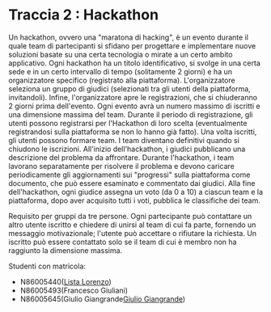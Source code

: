 # Traccia 2 : Hackathon

Un hackathon, ovvero una "maratona di hacking", è un evento durante il quale team di partecipanti si sfidano per progettare e implementare nuove soluzioni basate su una certa tecnologia o mirate a un certo ambito applicativo. 
Ogni hackathon ha un titolo identificativo, si svolge in una certa sede e in un certo intervallo di tempo (solitamente 2 giorni) e ha un organizzatore specifico (registrato alla piattaforma). L'organizzatore seleziona un gruppo di giudici (selezionati tra gli utenti della piattaforma, invitandoli). Infine, l'organizzatore apre le registrazioni, che si chiuderanno 2 giorni prima dell'evento. Ogni evento avrà un numero massimo di iscritti e una dimensione massima del team.
Durante il periodo di registrazione, gli utenti possono registrarsi per l'Hackathon di loro scelta (eventualmente registrandosi sulla piattaforma se non lo hanno già fatto). Una volta iscritti, gli utenti possono formare team. I team diventano definitivi quando si chiudono le iscrizioni. All'inizio dell'hackathon, i giudici pubblicano una descrizione del problema da affrontare. 
Durante l'hackathon, i team lavorano separatamente per risolvere il problema e devono caricare periodicamente gli aggiornamenti sui "progressi" sulla piattaforma come documento, che può essere esaminato e commentato dai giudici. Alla fine dell'hackathon, ogni giudice assegna un voto (da 0 a 10) a ciascun team e la piattaforma, dopo aver acquisito tutti i voti, pubblica le classifiche dei team.

Requisito per gruppi da tre persone.
Ogni partecipante può contattare un altro utente iscritto e chiedere di unirsi al team di cui fa parte, fornendo un messaggio motivazionale; l'utente può accettare o rifiutare la richiesta. Un iscritto può essere contattato solo se il team di cui è membro non ha raggiunto la dimensione massima.

Studenti con matricola:
- N86005440([Lista Lorenzo](https://github.com/TheHeroesSoul))
- N86005493(Francesco Giuliani)
- N86005645(Giulio Giangrande[Giulio Giangrande](https://github.com/Giulio-Giangrande))
